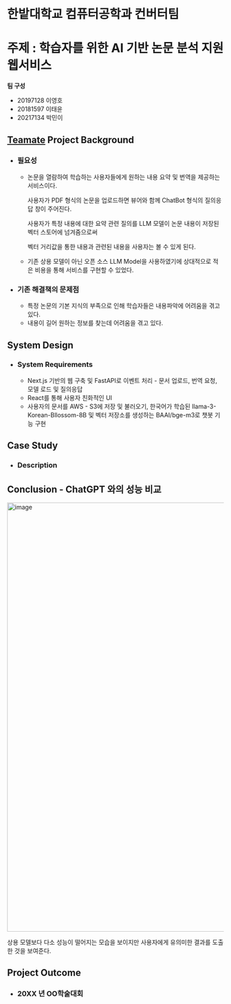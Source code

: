 # 한밭대학교 컴퓨터공학과  컨버터팀

#  주제 : 학습자를 위한 AI 기반 논문 분석 지원 웹서비스 

**팀 구성**
- 20197128 이영호 
- 20181597 이태윤
- 20217134 박민이

## <u>Teamate</u> Project Background
- ### 필요성
  - 논문을 열람하여 학습하는 사용자들에게 원하는 내용 요약 및 번역을 제공하는 서비스이다.


    사용자가 PDF 형식의 논문을 업로드하면 뷰어와 함께 ChatBot 형식의 질의응답 창이 주어진다.

    사용자가 특정 내용에 대한 요약 관련 질의를 LLM 모델이 논문 내용이 저장된 벡터 스토어에 넘겨줌으로써

    벡터 거리값을 통한 내용과 관련된 내용을 사용자는 볼 수 있게 된다.

    
  - 기존 상용 모델이 아닌 오픈 소스 LLM Model을 사용하였기에 상대적으로 적은 비용을 통해 서비스를 구현할 수 있었다.
- ### 기존 해결책의 문제점
  - 특정 논문의 기본 지식의 부족으로 인해 학습자들은 내용파악에 어려움을 겪고 있다.
  - 내용이 길어 원하는 정보를 찾는데 어려움을 겪고 있다. 
  
## System Design
  - ### System Requirements
    - Next.js 기반의 웹 구축 및 FastAPI로 이벤트 처리 - 문서 업로드, 번역 요청, 모델 로드 및 질의응답 
    - React를 통해 사용자 친화적인 UI
    - 사용자의 문서를 AWS - S3에 저장 및 불러오기, 한국어가 학습된 llama-3-Korean-Bllossom-8B 및 벡터 저장소를 생성하는 BAAI/bge-m3로 챗봇 기능 구현
    
## Case Study
  - ### Description
  
  
## Conclusion - ChatGPT 와의 성능 비교
   <img width="997" alt="image" src="https://github.com/user-attachments/assets/43adee51-66a9-4ccd-9ff5-d011e56fae9c">


   상용 모델보다 다소 성능이 떨어지는 모습을 보이지만 사용자에게 유의미한 결과를 도출한 것을 보여준다. 

  
  
## Project Outcome
- ### 20XX 년 OO학술대회 
